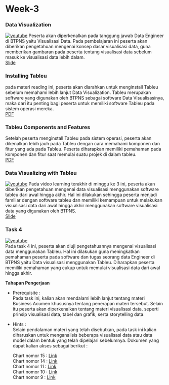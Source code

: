 # Week-3
### Data Visualization
[![youtube](http://img.youtube.com/vi/Cpa74xYu7cQ/0.jpg)](http://www.youtube.com/watch?v=Cpa74xYu7cQ "Virtual Internship Experience BTPN Syariah - Data Engineer - Video Learning 5")
Peserta akan diperkenalkan pada tanggung jawab Data Engineer di BTPNS yaitu Visualisasi Data. Pada pembelajaran ini peserta akan diberikan pengetahuan mengenai konsep dasar visualisasi data, guna memberikan gambaran pada peserta tentang visualisasi data sebelum masuk ke visualisasi data lebih dalam.  
[Slide](files/slide_5.pdf)

### Installing Tableu
pada materi reading ini, peserta akan diarahkan untuk menginstall Tableu sebelum memahami lebih lanjut Data Visualization. Tableu merupakan software yang digunakan oleh BTPNS sebagai software Data Visualisasinya, maka dari itu penting bagi peserta untuk memiliki software Tableu pada sistem operasi mereka.  
[PDF](files/Reading_10_Installing_Tableu.pdf)

### Tableu Components and Features
Setelah peserta menginstall Tableu pada sistem operasi, peserta akan dikenalkan lebih jauh pada Tableu dengan cara memahami komponen dan fitur yang ada pada Tableu. Peserta diharapkan memiliki pemahaman pada komponen dan fitur saat memulai suatu projek di dalam tableu.  
[PDF](files/Reading_11_Tableu_Components_and_Features.pdf)

### Data Visualizing with Tableu
[![youtube](http://img.youtube.com/vi/nNbl-STvIbM/0.jpg)](http://www.youtube.com/watch?v=nNbl-STvIbM "Virtual Internship Experience BTPN Syariah - Data Engineer - Video Learning 6")
Pada video learning terakhir di minggu ke 3 ini, peserta akan diberikan pengetahuan mengenai data visualisasi menggunakan software tableu dari awal hingga akhir. Hal ini dilakukan sehingga peserta menjadi familiar dengan software tableu dan memiliki kemampuan untuk melakukan visualisasi data dari awal hingga akhir menggunakan software visualisasi data yang digunakan oleh BTPNS.  
[Slide](files/slide_6.pdf)

### Task 4
[![youtube](http://img.youtube.com/vi/EZ97UxpbwMI/0.jpg)](http://www.youtube.com/watch?v=EZ97UxpbwMI "Virtual Internship Experience BTPN Syariah - Data Engineer - Task 4")  
Pada task 4 ini, peserta akan diuji pengetahuannya mengenai visualisasi data menggunakan Tableu. Hal ini dilakukan guna meningkatkan pemahaman peserta pada software dan tugas seorang data Engineer di BTPNS yaitu Data visualisasi menggunakan Tableu. Diharapkan peserta memiliki pemahaman yang cukup untuk memulai visualisasi data dari awal hingga akhir.  

**Tahapan Pengerjaan**  
- Prerequisite :  
Pada task ini, kalian akan mendalami lebih lanjut tentang materi Business Acumen khususnya tentang penerapan materi tersebut. Selain itu peserta akan diperkenalkan tentang materi visualisasi data. seperti prinsip visualisasi data, tabel dan grafik, serta storytelling data.
- Hints :   
Selain pendalaman materi yang telah disebutkan, pada task ini kalian diharuskan untuk menganalisis beberapa visualisasi data atau data model dalam bentuk yang telah dipelajari sebelumnya. Dokumen yang dapat kalian akses sebagai berikut :   

	Chart nomor 15 : [Link](https://drive.google.com/file/d/1vAOlExfC-FF2GPf8X4zJQXqO1nwGNuxR/view?usp=sharing)  
	Chart nomor 14 : [Link](https://drive.google.com/file/d/1YiNvuCQMQZVBzUHNC0fAfAxyY6OgxxbP/view?usp=sharing)  
	Chart nomor 11 : [Link](https://drive.google.com/file/d/1m8ki5a5ngmd0PPdR60pBrP_OklVBEDIB/view?usp=sharing)  
	Chart nomor 10 : [Link](https://drive.google.com/file/d/1SqTTSWC6qba8MggxOJ1j4G2Y0w4C0qpd/view?usp=sharing)  
	Chart nomor 9 : [Link](https://drive.google.com/file/d/1TOhZ_AC4fX4lrAeHPsiB0WDJzRp3207v/view?usp=sharing)  